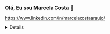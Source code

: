 ### Olá, Eu sou Marcela Costa 👋

https://www.linkedin.com/in/marcelacostaaraujo/   
<details> 
Temas de interesse:
<\details>
AWS![image](https://user-images.githubusercontent.com/69991183/230749211-cecba322-365b-4066-b360-c94d6d6cec45.png)
Canva![image](https://user-images.githubusercontent.com/69991183/230749226-d0403dd9-9ac2-47e8-a761-16cab0d3bfa0.png)
Github![image](https://user-images.githubusercontent.com/69991183/230749241-4f20c5c2-15a3-4ce7-bb74-42e43a7694d3.png)
Google cloud![image](https://user-images.githubusercontent.com/69991183/230749251-771c6aaa-f583-4b9a-a8ec-f06f14fde2f5.png)
Linkedin![image](https://user-images.githubusercontent.com/69991183/230749320-5e91c19d-89e5-44a4-ae29-f215b708ea8e.png)
Linux![image](https://user-images.githubusercontent.com/69991183/230749344-580bde00-69fa-40b3-9a92-198ae86798c5.png)
Moodle![image](https://user-images.githubusercontent.com/69991183/230749358-f872bbff-bd44-4a78-b30b-c189a1772642.png)
Python ![image](https://user-images.githubusercontent.com/69991183/230811352-f599a4b3-654c-44a1-8627-fb6ab376754b.png)
Trello![image](https://user-images.githubusercontent.com/69991183/230749402-7e0e4a6f-adaa-472c-b793-24db68a1b4fb.png)
Ubuntu![image](https://user-images.githubusercontent.com/69991183/230749423-6be0faf3-77be-453e-87b4-fa434142cfeb.png)

<\details>
          
          
          




